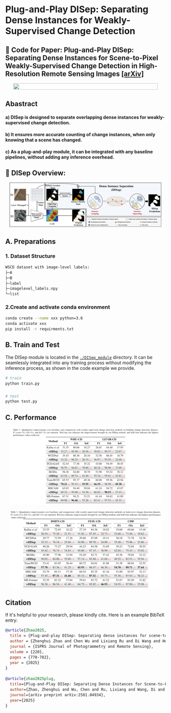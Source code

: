 # Plug-and-Play DISep: Separating Dense Instances for Weakly-Supervised Change Detection
## :notebook_with_decorative_cover: Code for Paper: Plug-and-Play DISep: Separating Dense Instances for Scene-to-Pixel Weakly-Supervised Change Detection in High-Resolution Remote Sensing Images [[arXiv]](https://arxiv.org/abs/2501.04934)

<p align="center">
    <img src="./tutorials/introduction1.png" width="95%" height="95%">
</p>

## Abastract <p align="justify">
#### a) DISep is designed to separate overlapping dense instances for weakly-supervised change detection. 
#### b) It ensures more accurate counting of change instances, when only knowing that a scene has changed. 
#### c) As a plug-and-play module, it can be integrated with any baseline pipelines, without adding any inference overhead.


## :speech_balloon: DISep Overview:
<p align="center">
    <img src="./tutorials/method1.png" width="95%" height="95%">
</p>


##
## A. Preparations
### 1. Dataset Structure 

``` bash
WSCD dataset with image-level labels:
├─A
├─B
├─label
├─imagelevel_labels.npy
└─list
```

### 2.Create and activate conda environment

```bash
conda create --name xxx python=3.6
conda activate xxx
pip install -r requirments.txt
```

##
## B. Train and Test
The DISep module is located in the [`./DISep_module`](./DISep_module) directory. It can be seamlessly integrated into any training process without modifying the inference process, as shown in the code example we provide.

```bash
# train 
python train.py

```

###
```bash
# test
python test.py
```


##
## C. Performance
<p align="center">
    <img src="./tutorials/experiment1.png" width="95%" height="95%">
</p>
<p align="center">
    <img src="./tutorials/experiment2.png" width="95%" height="95%">
</p>

## Citation
If it's helpful to your research, please kindly cite. Here is an example BibTeX entry:

``` bibtex
@article{Zhao2025,
  title = {Plug-and-play DISep: Separating dense instances for scene-to-pixel weakly-supervised change detection in high-resolution remote sensing images},
  author = {Zhenghui Zhao and Chen Wu and Lixiang Ru and Di Wang and Hongruixuan Chen and Cuiqun Chen},
  journal = {ISPRS Journal of Photogrammetry and Remote Sensing},
  volume = {220},
  pages = {770-782},
  year = {2025}
}

@article{zhao2025plug,
  title={Plug-and-Play DISep: Separating Dense Instances for Scene-to-Pixel Weakly-Supervised Change Detection in High-Resolution Remote Sensing Images},
  author={Zhao, Zhenghui and Wu, Chen and Ru, Lixiang and Wang, Di and Chen, Hongruixuan and Chen, Cuiqun},
  journal={arXiv preprint arXiv:2501.04934},
  year={2025}
}
```



